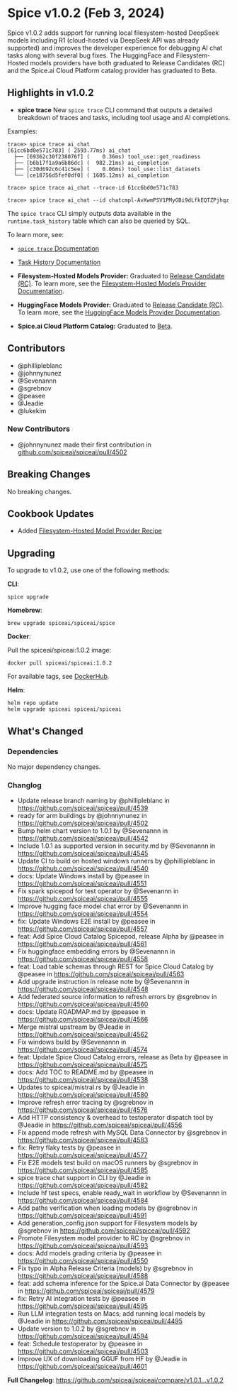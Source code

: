 # Spice v1.0.2 (Feb 3, 2024)

Spice v1.0.2 adds support for running local filesystem-hosted DeepSeek models including R1 (cloud-hosted via DeepSeek API was already supported) and improves the developer experience for debugging AI chat tasks along with several bug fixes. The HuggingFace and Filesystem-Hosted models providers have both graduated to Release Candidates (RC) and the Spice.ai Cloud Platform catalog provider has graduated to Beta.

## Highlights in v1.0.2

- **spice trace** New `spice trace` CLI command that outputs a detailed breakdown of traces and tasks, including tool usage and AI completions.

Examples:

```shell
trace> spice trace ai_chat
[61cc6bd0e571c783] ( 2593.77ms) ai_chat
  ├── [69362c30f238076f] (    0.36ms) tool_use::get_readiness
  ├── [b6b17f1a9a6b86dc] (  982.21ms) ai_completion
  ├── [c30d692c6c41c5ee] (    0.06ms) tool_use::list_datasets
  └── [ce18756d5fef0df0] ( 1605.12ms) ai_completion

trace> spice trace ai_chat --trace-id 61cc6bd0e571c783

trace> spice trace ai_chat --id chatcmpl-AvXwmPSV1PMyGBi9dLfkEQTZPjhqz
```

The `spice trace` CLI simply outputs data available in the `runtime.task_history` table which can also be queried by SQL.

To learn more, see:

- [`spice trace` Documentation](https://spiceai.org/docs/cli/reference/trace)
- [Task History Documentation](https://spiceai.org/docs/reference/task_history)

- **Filesystem-Hosted Models Provider:** Graduated to [Release Candidate (RC)](https://github.com/spiceai/spiceai/blob/trunk/docs/criteria/models/rc.md). To learn more, see the [Filesystem-Hosted Models Provider Documentation](https://spiceai.org/docs/components/models/filesystem).

- **HuggingFace Models Provider:** Graduated to [Release Candidate (RC)](https://github.com/spiceai/spiceai/blob/trunk/docs/criteria/models/rc.md). To learn more, see the [HuggingFace Models Provider Documentation](https://spiceai.org/docs/components/models/huggingface).

- **Spice.ai Cloud Platform Catalog:** Graduated to [Beta](https://github.com/spiceai/spiceai/blob/trunk/docs/criteria/catalogs/beta.md).

## Contributors

- @phillipleblanc
- @johnnynunez
- @Sevenannn
- @sgrebnov
- @peasee
- @Jeadie
- @lukekim

### New Contributors

- @johnnynunez made their first contribution in [github.com/spiceai/spiceai/pull/4502](https://github.com/spiceai/spiceai/pull/4502)

## Breaking Changes

No breaking changes.

## Cookbook Updates

- Added [Filesystem-Hosted Model Provider Recipe](https://github.com/spiceai/cookbook/blob/trunk/models/filesystem/)

## Upgrading

To upgrade to v1.0.2, use one of the following methods:

**CLI**:

```console
spice upgrade
```

**Homebrew**:

```console
brew upgrade spiceai/spiceai/spice
```

**Docker**:

Pull the spiceai/spiceai:1.0.2 image:

```console
docker pull spiceai/spiceai:1.0.2
```

For available tags, see [DockerHub](https://hub.docker.com/r/spiceai/spiceai/tags).

**Helm**:

```console
helm repo update
helm upgrade spiceai spiceai/spiceai
```

## What's Changed

### Dependencies

No major dependency changes.

### Changlog

- Update release branch naming by @phillipleblanc in https://github.com/spiceai/spiceai/pull/4539
- ready for arm buildings by @johnnynunez in https://github.com/spiceai/spiceai/pull/4502
- Bump helm chart version to 1.0.1 by @Sevenannn in https://github.com/spiceai/spiceai/pull/4542
- Include 1.0.1 as supported version in security.md by @Sevenannn in https://github.com/spiceai/spiceai/pull/4545
- Update CI to build on hosted windows runners by @phillipleblanc in https://github.com/spiceai/spiceai/pull/4540
- docs: Update Windows install by @peasee in https://github.com/spiceai/spiceai/pull/4551
- Fix spark spicepod for test operator by @Sevenannn in https://github.com/spiceai/spiceai/pull/4555
- Improve hugging face model chat error by @Sevenannn in https://github.com/spiceai/spiceai/pull/4554
- fix: Update Windows E2E install by @peasee in https://github.com/spiceai/spiceai/pull/4557
- feat: Add Spice Cloud Catalog Spicepod, release Alpha by @peasee in https://github.com/spiceai/spiceai/pull/4561
- Fix huggingface embedding errors by @Sevenannn in https://github.com/spiceai/spiceai/pull/4558
- feat: Load table schemas through REST for Spice Cloud Catalog by @peasee in https://github.com/spiceai/spiceai/pull/4563
- Add upgrade instruction in release note by @Sevenannn in https://github.com/spiceai/spiceai/pull/4548
- Add federated source information to refresh errors by @sgrebnov in https://github.com/spiceai/spiceai/pull/4560
- docs: Update ROADMAP.md by @peasee in https://github.com/spiceai/spiceai/pull/4566
- Merge mistral upstream by @Jeadie in https://github.com/spiceai/spiceai/pull/4562
- Fix windows build by @Sevenannn in https://github.com/spiceai/spiceai/pull/4574
- feat: Update Spice Cloud Catalog errors, release as Beta by @peasee in https://github.com/spiceai/spiceai/pull/4575
- docs: Add TOC to README.md by @peasee in https://github.com/spiceai/spiceai/pull/4538
- Updates to spiceai/mistral.rs by @Jeadie in https://github.com/spiceai/spiceai/pull/4580
- Improve refresh error tracing by @sgrebnov in https://github.com/spiceai/spiceai/pull/4576
- Add HTTP consistency & overhead to testoperator dispatch tool by @Jeadie in https://github.com/spiceai/spiceai/pull/4556
- Fix append mode refresh with MySQL Data Connector by @sgrebnov in https://github.com/spiceai/spiceai/pull/4583
- fix: Retry flaky tests by @peasee in https://github.com/spiceai/spiceai/pull/4577
- Fix E2E models test build on macOS runners by @sgrebnov in https://github.com/spiceai/spiceai/pull/4585
- spice trace chat support in CLI by @Jeadie in https://github.com/spiceai/spiceai/pull/4582
- Include hf test specs, enable ready_wait in workflow by @Sevenannn in https://github.com/spiceai/spiceai/pull/4584
- Add paths verification when loading models by @sgrebnov in https://github.com/spiceai/spiceai/pull/4591
- Add generation_config.json support for Filesystem models by @sgrebnov in https://github.com/spiceai/spiceai/pull/4592
- Promote Filesystem model provider to RC by @sgrebnov in https://github.com/spiceai/spiceai/pull/4593
- docs: Add models grading criteria by @peasee in https://github.com/spiceai/spiceai/pull/4550
- Fix typo in Alpha Release Criteria (models) by @sgrebnov in https://github.com/spiceai/spiceai/pull/4588
- feat: add schema inference for the Spice.ai Data Connector by @peasee in https://github.com/spiceai/spiceai/pull/4579
- fix: Retry AI integration tests by @peasee in https://github.com/spiceai/spiceai/pull/4595
- Run LLM integration tests on Macs; add running local models by @Jeadie in https://github.com/spiceai/spiceai/pull/4495
- Update version to 1.0.2 by @sgrebnov in https://github.com/spiceai/spiceai/pull/4594
- feat: Schedule testoperator by @peasee in https://github.com/spiceai/spiceai/pull/4503
- Improve UX of downloading GGUF from HF by @Jeadie in https://github.com/spiceai/spiceai/pull/4601

**Full Changelog**: https://github.com/spiceai/spiceai/compare/v1.0.1...v1.0.2
